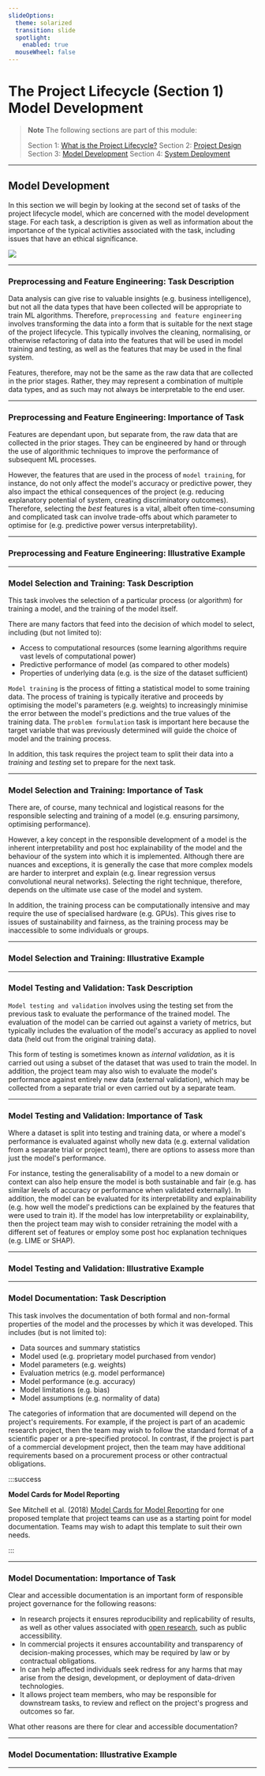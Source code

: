 ```yaml
---
slideOptions:
  theme: solarized
  transition: slide
  spotlight:
    enabled: true
  mouseWheel: false
---
```


# The Project Lifecycle (Section 1) Model Development

> **Note**
> The following sections are part of this module:
>
> Section 1: [What is the Project Lifecycle?](rri-101-1.md)
> Section 2: [Project Design](rri-101-2.md)
> Section 3: [Model Development](rri-101-3.md)
> Section 4: [System Deployment](rri-101-4.md)

---

## Model Development

In this section we will begin by looking at the second set of tasks of the project lifecycle model, which are concerned with the model development stage.
For each task, a description is given as well as information about the importance of the typical activities associated with the task, including issues that have an ethical significance.

![](https://i.imgur.com/9bqnkQL.png)

<!-- copy this image to repo and update url-->

---

### Preprocessing and Feature Engineering: Task Description

Data analysis can give rise to valuable insights (e.g. business intelligence), but not all the data types that have been collected will be appropriate to train ML algorithms.
Therefore, `preprocessing and feature engineering` involves transforming the data into a form that is suitable for the next stage of the project lifecycle.
This typically involves the cleaning, normalising, or otherwise refactoring of data into the features that will be used in model training and testing, as well as the features that may be used in the final system.

Features, therefore, may not be the same as the raw data that are collected in the prior stages. Rather, they may represent a combination of multiple data types, and as such may not always be interpretable to the end user.

---

### Preprocessing and Feature Engineering: Importance of Task

Features are dependant upon, but separate from, the raw data that are collected in the prior stages. They can be engineered by hand or through the use of algorithmic techniques to improve the performance of subsequent ML processes.

However, the features that are used in the process of `model training`, for instance, do not only affect the model's accuracy or predictive power, they also impact the ethical consequences of the project (e.g. reducing explanatory potential of system, creating discriminatory outcomes). Therefore, selecting the _best_ features is a vital, albeit often time-consuming and complicated task can involve trade-offs about which parameter to optimise for (e.g. predictive power versus interpretability).

---

### Preprocessing and Feature Engineering: Illustrative Example

<!-- insert case study partial -->

---

### Model Selection and Training: Task Description

This task involves the selection of a particular process (or algorithm) for training a model, and the training of the model itself.

There are many factors that feed into the decision of which model to select, including (but not limited to):

- Access to computational resources (some learning algorithms require vast levels of computational power)
- Predictive performance of model (as compared to other models)
- Properties of underlying data (e.g. is the size of the dataset sufficient)

`Model training` is the process of fitting a statistical model to some training data. The process of training is typically iterative and proceeds by optimising the model's parameters (e.g. weights) to increasingly minimise the error between the model's predictions and the true values of the training data.
The `problem formulation` task is important here because the target variable that was previously determined will guide the choice of model and the training process.

In addition, this task requires the project team to split their data into a _training_ and _testing_ set to prepare for the next task.

---

### Model Selection and Training: Importance of Task

There are, of course, many technical and logistical reasons for the responsible selecting and training of a model (e.g. ensuring parsimony, optimising performance).

However, a key concept in the responsible development of a model is the inherent interpretability and post hoc explainability of the model and the behaviour of the system into which it is implemented.
Although there are nuances and exceptions, it is generally the case that more complex models are harder to interpret and explain (e.g. linear regression versus convolutional neural networks). Selecting the right technique, therefore, depends on the ultimate use case of the model and system.

In addition, the training process can be computationally intensive and may require the use of specialised hardware (e.g. GPUs).
This gives rise to issues of sustainability and fairness, as the training process may be inaccessible to some individuals or groups.

---

### Model Selection and Training: Illustrative Example

<!-- insert case study partial -->

---

### Model Testing and Validation: Task Description

`Model testing and validation` involves using the testing set from the previous task to evaluate the performance of the trained model.
The evaluation of the model can be carried out against a variety of metrics, but typically includes the evaluation of the model's accuracy as applied to novel data (held out from the original training data).

This form of testing is sometimes known as _internal validation_, as it is carried out using a subset of the dataset that was used to train the model.
In addition, the project team may also wish to evaluate the model's performance against entirely new data (external validation), which may be collected from a separate trial or even carried out by a separate team.

---

### Model Testing and Validation: Importance of Task

Where a dataset is split into testing and training data, or where a model's performance is evaluated against wholly new data (e.g. external validation from a separate trial or project team), there are options to assess more than just the model's performance.

For instance, testing the generalisability of a model to a new domain or context can also help ensure the model is both sustainable and fair (e.g. has similar levels of accuracy or performance when validated externally).
In addition, the model can be evaluated for its interpretability and explainability (e.g. how well the model's predictions can be explained by the features that were used to train it).
If the model has low interpretability or explainability, then the project team may wish to consider retraining the model with a different set of features or employ some post hoc explanation techniques (e.g. LIME or SHAP).

---

### Model Testing and Validation: Illustrative Example

<!-- insert case study partial -->

---

### Model Documentation: Task Description

This task involves the documentation of both formal and non-formal properties of the model and the processes by which it was developed. This includes (but is not limited to):

- Data sources and summary statistics
- Model used (e.g. proprietary model purchased from vendor)
- Model parameters (e.g. weights)
- Evaluation metrics (e.g. model performance)
- Model performance (e.g. accuracy)
- Model limitations (e.g. bias)
- Model assumptions (e.g. normality of data)

The categories of information that are documented will depend on the project's requirements. For example, if the project is part of an academic research project, then the team may wish to follow the standard format of a scientific paper or a pre-specified protocol. In contrast, if the project is part of a commercial development project, then the team may have additional requirements based on a procurement process or other contractual obligations.

:::success

**Model Cards for Model Reporting**

See Mitchell et al. (2018) [Model Cards for Model Reporting](https://arxiv.org/abs/1810.03993) for one proposed template that project teams can use as a starting point for model documentation.
Teams may wish to adapt this template to suit their own needs.

:::

---

### Model Documentation: Importance of Task

Clear and accessible documentation is an important form of responsible project governance for the following reasons:

- In research projects it ensures reproducibility and replicability of results, as well as other values associated with [open research](https://the-turing-way.netlify.app/reproducible-research/open.html?highlight=open%20science), such as public accessibility.
- In commercial projects it ensures accountability and transparency of decision-making processes, which may be required by law or by contractual obligations.
- In can help affected individuals seek redress for any harms that may arise from the design, development, or deployment of data-driven technologies.
- It allows project team members, who may be responsible for downstream tasks, to review and reflect on the project's progress and outcomes so far.

<!-- admonition -->

What other reasons are there for clear and accessible documentation?

<!-- end admonition -->

---

### Model Documentation: Illustrative Example

<!-- insert case study partial -->

---

